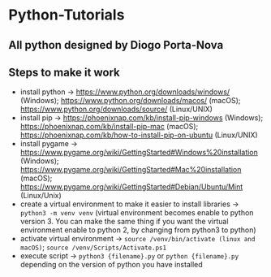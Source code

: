 # Python-Tutorials

## All python designed by Diogo Porta-Nova

## Steps to make it work
- install python -> https://www.python.org/downloads/windows/ (Windows); https://www.python.org/downloads/macos/ (macOS); https://www.python.org/downloads/source/ (Linux/UNIX)
- install pip -> https://phoenixnap.com/kb/install-pip-windows (Windows); https://phoenixnap.com/kb/install-pip-mac (macOS); https://phoenixnap.com/kb/how-to-install-pip-on-ubuntu (Linux/UNIX)
- install pygame -> https://www.pygame.org/wiki/GettingStarted#Windows%20installation (Windows); https://www.pygame.org/wiki/GettingStarted#Mac%20installation (macOS); https://www.pygame.org/wiki/GettingStarted#Debian/Ubuntu/Mint (Linux/Unix)
- create a virtual environment to make it easier to install libraries -> ``python3 -m venv venv`` (virtual environment becomes enable to python version 3. You can make the same thing if you want the virtual environment enable to python 2, by changing from python3 to python)
- activate virtual environment -> ``source /venv/bin/activate (linux and macOS)``; ``source /venv/Scripts/Activate.ps1``
- execute script -> ``python3 {filename}.py`` or ``python {filename}.py`` depending on the version of python you have installed